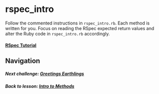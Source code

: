# rspec_intro
Follow the commented instructions in `rspec_intro.rb`. Each method is written for you. Focus on reading the RSpec expected return values and alter the Ruby code in `rspec_intro.rb` accordingly.

#### [RSpec Tutorial](https://github.com/Coderdotnew/rspec)  


## Navigation  
##### Next challenge: [Greetings Earthlings](https://github.com/Coderdotnew/intro_web_apps_dgm/tree/master/02_class/01_intro_to_methods/code/02_greetings_earthlings)  
##### Back to lesson: [Intro to Methods](https://github.com/Coderdotnew/intro_web_apps_dgm/tree/master/02_class) 